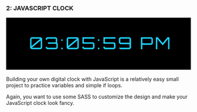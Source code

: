 ### 2: JAVASCRIPT CLOCK

![JavaScript digital clock project](./src/images/image/JavaScript-clock-project.png)

Building your own digital clock with JavaScript is a relatively easy small project to practice variables and simple if loops.

Again, you want to use some SASS to customize the design and make your JavaScript clock look fancy.
